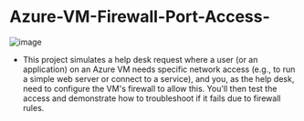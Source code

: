 # Azure-VM-Firewall-Port-Access-



![image](https://github.com/user-attachments/assets/6c36f9e7-7d44-4ad6-82d2-884cba816a1e)



- This project simulates a help desk request where a user (or an application) on an Azure VM needs specific network access (e.g., to run a simple web server or connect to a service), and you, as the help desk, need to configure the VM's firewall to allow this. You'll then test the access and demonstrate how to troubleshoot if it fails due to firewall rules.
